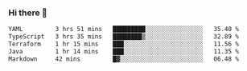### Hi there 👋

<!--START_SECTION:waka-->

```txt
YAML         3 hrs 51 mins   █████████░░░░░░░░░░░░░░░░   35.40 %
TypeScript   3 hrs 35 mins   ████████▒░░░░░░░░░░░░░░░░   32.89 %
Terraform    1 hr 15 mins    ███░░░░░░░░░░░░░░░░░░░░░░   11.56 %
Java         1 hr 14 mins    ███░░░░░░░░░░░░░░░░░░░░░░   11.35 %
Markdown     42 mins         █▓░░░░░░░░░░░░░░░░░░░░░░░   06.48 %
```

<!--END_SECTION:waka-->

<!--
**jerry-shao/jerry-shao** is a ✨ _special_ ✨ repository because its `README.md` (this file) appears on your GitHub profile.

Here are some ideas to get you started:

- 🔭 I’m currently working on ...
- 🌱 I’m currently learning ...
- 👯 I’m looking to collaborate on ...
- 🤔 I’m looking for help with ...
- 💬 Ask me about ...
- 📫 How to reach me: ...
- 😄 Pronouns: ...
- ⚡ Fun fact: ...
-->
